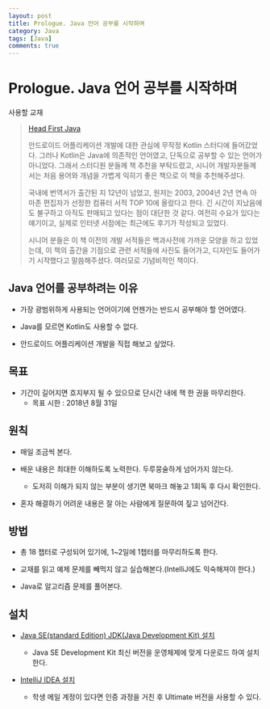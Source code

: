```yaml
---
layout: post
title: Prologue. Java 언어 공부를 시작하며
category: Java
tags: [Java]
comments: true
---
```


# Prologue. Java 언어 공부를 시작하며

사용할 교재
> [Head First Java](http://book.naver.com/bookdb/book_detail.nhn?bid=1975309)
>
> 안드로이드 어플리케이션 개발에 대한 관심에 무작정 Kotlin 스터디에 들어갔었다. 그러나 Kotlin은 Java에 의존적인 언어였고, 단독으로 공부할 수 있는 언어가 아니었다. 그래서 스터디원 분들께 책 추천을 부탁드렸고, 시니어 개발자분들께서는 처음 용어와 개념을 가볍게 익히기 좋은 책으로 이 책을 추천해주셨다.
>
> 국내에 번역서가 출간된 지 12년이 넘었고, 원저는 2003, 2004년 2년 연속 아마존 편집자가 선정한 컴퓨터 서적 TOP 10에 올랐다고 한다. 긴 시간이 지났음에도 불구하고 아직도 판매되고 있다는 점이 대단한 것 같다. 여전히 수요가 있다는 얘기이고, 실제로 인터넷 서점에는 최근에도 후기가 작성되고 있었다.
>
> 시니어 분들은 이 책 이전의 개발 서적들은 백과사전에 가까운 모양을 하고 있었는데, 이 책의 출간을 기점으로 관련 서적들에 사진도 들어가고, 디자인도 들어가기 시작했다고 말씀해주셨다. 여러모로 기념비적인 책이다.

## Java 언어를 공부하려는 이유
- 가장 광범위하게 사용되는 언어이기에 언젠가는 반드시 공부해야 할 언어였다.

- Java를 모르면 Kotlin도 사용할 수 없다.

- 안드로이드 어플리케이션 개발을 직접 해보고 싶었다.

## 목표
- 기간이 길어지면 흐지부지 될 수 있으므로 단시간 내에 책 한 권을 마무리한다.
  - 목표 시한 : 2018년 8월 31일

## 원칙
- 매일 조금씩 본다.

- 배운 내용은 최대한 이해하도록 노력한다. 두루뭉술하게 넘어가지 않는다.
  - 도저히 이해가 되지 않는 부분이 생기면 북마크 해놓고 1회독 후 다시 확인한다.

- 혼자 해결하기 어려운 내용은 잘 아는 사람에게 질문하여 짚고 넘어간다.

## 방법
- 총 18 챕터로 구성되어 있기에, 1~2일에 1챕터를 마무리하도록 한다.

- 교재를 읽고 예제 문제를 빼먹지 않고 실습해본다.(IntelliJ에도 익숙해져야 한다.)

- Java로 알고리즘 문제를 풀어본다.

## 설치

- [Java SE(standard Edition) JDK(Java Development Kit) 설치](http://www.oracle.com/technetwork/java/javase/downloads/index.html)
  - Java SE Development Kit 최신 버전을 운영체제에 맞게 다운로드 하여 설치한다.

- [IntelliJ IDEA 설치](https://www.jetbrains.com/idea/)
  - 학생 메일 계정이 있다면 인증 과정을 거친 후 Ultimate 버전을 사용할 수 있다.